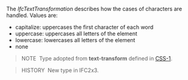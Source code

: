 ﻿The _IfcTextTransformation_ describes how the cases of characters are handled. Values are:

* capitalize: uppercases the first character of each word
* uppercase: uppercases all letters of the element
* lowercase: lowercases all letters of the element
* none

> NOTE&nbsp; Type adopted from **text-transform** defined in [CSS-1](../../../bibliography.htm#CSS1).

> HISTORY&nbsp; New type in IFC2x3.

